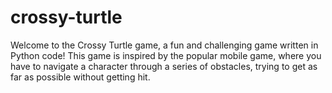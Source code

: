 # crossy-turtle
Welcome to the Crossy Turtle game, a fun and challenging game written in Python code! This game is inspired by the popular mobile game, where you have to navigate a character through a series of obstacles, trying to get as far as possible without getting hit.
